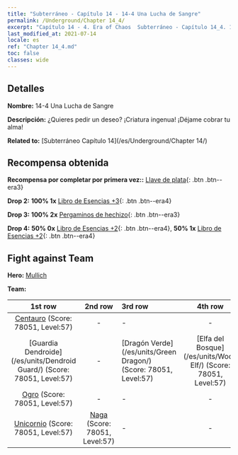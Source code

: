 ```yaml
---
title: "Subterráneo - Capítulo 14 - 14-4 Una Lucha de Sangre"
permalink: /Underground/Chapter 14_4/
excerpt: "Capítulo 14 - 4. Era of Chaos  Subterráneo - Capítulo 14_4. 14-4 Una Lucha de Sangre"
last_modified_at: 2021-07-14
locale: es
ref: "Chapter 14_4.md"
toc: false
classes: wide
---
```


## Detalles

 **Nombre:** 14-4 Una Lucha de Sangre

 **Descripción:** ¿Quieres pedir un deseo? ¡Criatura ingenua! ¡Déjame cobrar tu alma!

 **Related to:** [Subterráneo Capítulo 14](/es/Underground/Chapter 14/)

## Recompensa obtenida

 **Recompensa por completar por primera vez::** [Llave de plata](/ItemsES/con_693/){: .btn .btn--era3}

 **Drop 2:** **100% 1x** [Libro de Esencias +3](/ItemsES/mat_60/){: .btn .btn--era4}

 **Drop 3:** **100% 2x** [Pergaminos de hechizo](/ItemsES/con_694/){: .btn .btn--era3}

 **Drop 4:** **50% 0x** [Libro de Esencias +2](/ItemsES/mat_53/){: .btn .btn--era4}, **50% 1x** [Libro de Esencias +2](/ItemsES/mat_53/){: .btn .btn--era4}


## Fight against Team
 **Hero:** [Mullich](/es/heroes/Mullich/)

 **Team:**


  | 1st row | 2nd row | 3rd row | 4th row |
  |:----:|:----:|:----|:----:|
  | [Centauro](/es/units/Centaur/) (Score: 78051, Level:57)  | - | - | - |
  | [Guardia Dendroide](/es/units/Dendroid Guard/) (Score: 78051, Level:57)  | - | [Dragón Verde](/es/units/Green Dragon/) (Score: 78051, Level:57)  | [Elfa del Bosque](/es/units/Wood Elf/) (Score: 78051, Level:57)  |
  | [Ogro](/es/units/Ogre/) (Score: 78051, Level:57)  | - | - | - |
  | [Unicornio](/es/units/Unicorn/) (Score: 78051, Level:57)  | [Naga](/es/units/Naga/) (Score: 78051, Level:57)  | - | - |


